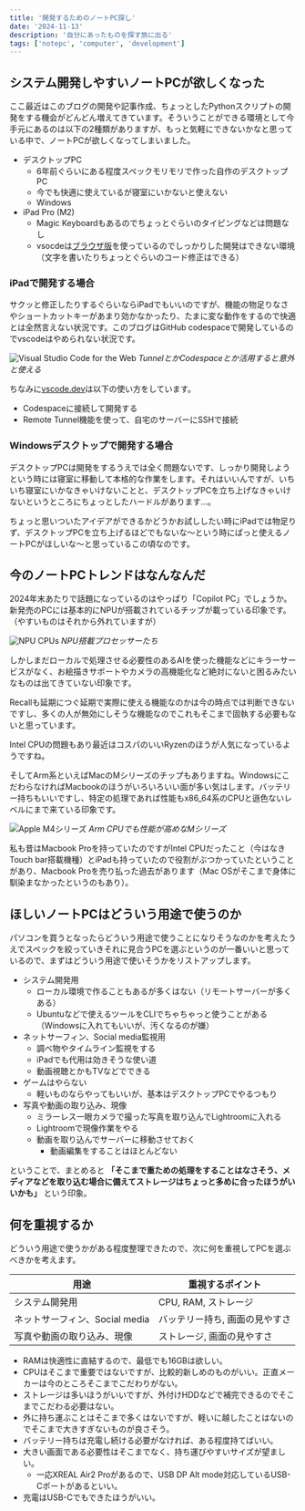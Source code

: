 ```yaml
---
title: '開発するためのノートPC探し'
date: '2024-11-13'
description: '自分にあったものを探す旅に出る'
tags: ['notepc', 'computer', 'development']
---
```


## システム開発しやすいノートPCが欲しくなった

ここ最近はこのブログの開発や記事作成、ちょっとしたPythonスクリプトの開発をする機会がどんどん増えてきています。そういうことができる環境として今手元にあるのは以下の2種類がありますが、もっと気軽にできないかなと思っている中で、ノートPCが欲しくなってしまいました。

- デスクトップPC
  - 6年前ぐらいにある程度スペックモリモリで作った自作のデスクトップPC
  - 今でも快適に使えているが寝室にいかないと使えない
  - Windows
- iPad Pro (M2)
  - Magic Keyboardもあるのでちょっとぐらいのタイピングなどは問題なし
  - vsocdeは[ブラウザ版](https://vscode.dev)を使っているのでしっかりした開発はできない環境（文字を書いたりちょっとぐらいのコード修正はできる）

### iPadで開発する場合

サクッと修正したりするぐらいならiPadでもいいのですが、機能の物足りなさやショートカットキーがあまり効かなかったり、たまに変な動作をするので快適とは全然言えない状況です。このブログはGitHub codespaceで開発しているのでvscodeはやめられない状況です。

![Visual Studio Code for the Web](/notepc/vscodedev.webp)
*TunnelとかCodespaceとか活用すると意外と使える*

ちなみに[vscode.dev](https://vscode.dev)は以下の使い方をしています。

- Codespaceに接続して開発する
- Remote Tunnel機能を使って、自宅のサーバーにSSHで接続

### Windowsデスクトップで開発する場合

デスクトップPCは開発をするうえでは全く問題ないです、しっかり開発しようという時には寝室に移動して本格的な作業をします。それはいいんですが、いちいち寝室にいかなきゃいけないことと、デスクトップPCを立ち上げなきゃいけないというところにちょっとしたハードルがあります…。

ちょっと思いついたアイデアができるかどうかお試ししたい時にiPadでは物足りず、デスクトップPCを立ち上げるほどでもないな～という時にぱっと使えるノートPCがほしいな～と思っているこの頃なのです。

## 今のノートPCトレンドはなんなんだ

2024年末あたりで話題になっているのはやっぱり「Copilot PC」でしょうか。新発売のPCには基本的にNPUが搭載されているチップが載っている印象です。（やすいものはそれから外れていますが）

![NPU CPUs](/notepc/ai_cpus.webp)
*NPU搭載プロセッサーたち*

しかしまだローカルで処理させる必要性のあるAIを使った機能などにキラーサービスがなく、お絵描きサポートやカメラの高機能化など絶対にないと困るみたいなものは出てきていない印象です。

Recallも延期につぐ延期で実際に使える機能なのかは今の時点では判断できないですし、多くの人が無効にしそうな機能なのでこれもそこまで固執する必要もないと思っています。

Intel CPUの問題もあり最近はコスパのいいRyzenのほうが人気になっているようですね。

そしてArm系といえばMacのMシリーズのチップもありますね。WindowsにこだわらなければMacbookのほうがいろいろいい面が多い気はします。バッテリー持ちもいいですし、特定の処理であれば性能もx86_64系のCPUと遜色ないレベルにまで来ている印象です。

![Apple M4シリーズ](/notepc/apple_m4series.webp)
*Arm CPUでも性能が高めなMシリーズ*

私も昔はMacbook Proを持っていたのですがIntel CPUだったこと（今はなきTouch bar搭載機種）とiPadも持っていたので役割がぶつかっていたということがあり、Macbook Proを売り払った過去があります（Mac OSがそこまで身体に馴染まなかったというのもあり）。

## ほしいノートPCはどういう用途で使うのか

パソコンを買うとなったらどういう用途で使うことになりそうなのかを考えたうえでスペックを絞っていきそれに見合うPCを選ぶというのが一番いいと思っているので、まずはどういう用途で使いそうかをリストアップします。

- システム開発用
  - ローカル環境で作ることもあるが多くはない（リモートサーバーが多くある）
  - Ubuntuなどで使えるツールをCLIでちゃちゃっと使うことがある（Windowsに入れてもいいが、汚くなるのが嫌）
- ネットサーフィン、Social media監視用
  - 調べ物やタイムライン監視をする
  - iPadでも代用は効きそうな使い道
  - 動画視聴とかもTVなどでできる
- ゲームはやらない
  - 軽いものならやってもいいが、基本はデスクトップPCでやるつもり
- 写真や動画の取り込み、現像
  - ミラーレス一眼カメラで撮った写真を取り込んでLightroomに入れる
  - Lightroomで現像作業をやる
  - 動画を取り込んでサーバーに移動させておく
    - 動画編集をすることはほとんどない

ということで、まとめると **「そこまで重ための処理をすることはなさそう、メディアなどを取り込む場合に備えてストレージはちょっと多めに合ったほうがいいかも」** という印象。

## 何を重視するか

どういう用途で使うかがある程度整理できたので、次に何を重視してPCを選ぶべきかを考えます。

| 用途                           | 重視するポイント               |
| ------------------------------ | ------------------------------ |
| システム開発用                 | CPU, RAM, ストレージ           |
| ネットサーフィン、Social media | バッテリー持ち, 画面の見やすさ |
| 写真や動画の取り込み、現像     | ストレージ, 画面の見やすさ     |

- RAMは快適性に直結するので、最低でも16GBは欲しい。
- CPUはそこまで重要ではないですが、比較的新しめのものがいい。正直メーカーは今のところそこまでこだわりがない。
- ストレージは多いほうがいいですが、外付けHDDなどで補完できるのでそこまでこだわる必要はない。
- 外に持ち運ぶことはそこまで多くはないですが、軽いに越したことはないのでそこまで大きすぎないものが良さそう。
- バッテリー持ちは充電し続ける必要がなければ、ある程度持てばいい。
- 大きい画面である必要性はそこまでなく、持ち運びやすいサイズが望ましい。
  - 一応XREAL Air2 Proがあるので、USB DP Alt mode対応しているUSB-Cポートがあるといい。
- 充電はUSB-Cでもできたほうがいい。